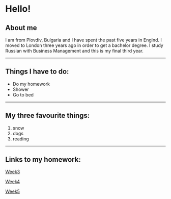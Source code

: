 <h1> Hello! </h1>
<h2> About me </h2>
<p> I am from Plovdiv, Bulgaria and I have spent the past five years in Englnd. I moved to London three years ago in order to get a bachelor degree. I study Russian with Business Management and this is my final third year. </p>
<hr>
<h2>Things I have to do:</h2>
 <ul>
 <li>Do my homework</li> 
 <li>Shower</li>
 <li>Go to bed</li> 
 </ul>

<hr>
<h2>My three favourite things:</h2>
 <ol>
 <li>snow</li>
 <li>dogs</li>
 <li>reading</li>
 </ol>
 <hr>
 <h2> Links to my homework:</h2>
  <a href="https://galenagenova.github.io/SML5202-galena/page2.html">Week3 </a>
  <p>
 <a href="https://galenagenova.github.io/SML5202-galena/page3.html">Week4 </a>
  <p>
 <a href="https://galenagenova.github.io/SML5202-galena/page4.html">Week5 </a>
 
